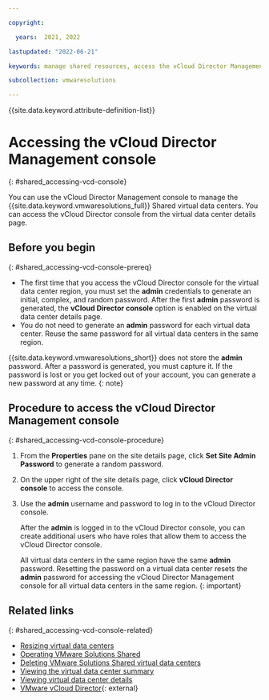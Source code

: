 ```yaml
---

copyright:

  years:  2021, 2022

lastupdated: "2022-06-21"

keywords: manage shared resources, access the vCloud Director Management console

subcollection: vmwaresolutions

---
```


{{site.data.keyword.attribute-definition-list}}

# Accessing the vCloud Director Management console
{: #shared_accessing-vcd-console}

You can use the vCloud Director Management console to manage the {{site.data.keyword.vmwaresolutions_full}} Shared virtual data centers. You can access the vCloud Director console from the virtual data center details page.

## Before you begin
{: #shared_accessing-vcd-console-prereq}

- The first time that you access the vCloud Director console for the virtual data center region, you must set the **admin** credentials to generate an initial, complex, and random password. After the first **admin** password is generated, the **vCloud Director console** option is enabled on the virtual data center details page.
- You do not need to generate an **admin** password for each virtual data center. Reuse the same password for all virtual data centers in the same region.

{{site.data.keyword.vmwaresolutions_short}} does not store the **admin** password. After a password is generated, you must capture it. If the password is lost or you get locked out of your account, you can generate a new password at any time.
{: note}

## Procedure to access the vCloud Director Management console
{: #shared_accessing-vcd-console-procedure}

1. From the **Properties** pane on the site details page, click **Set Site Admin Password** to generate a random password.
2. On the upper right of the site details page, click **vCloud Director console** to access the console.
3. Use the **admin** username and password to log in to the vCloud Director console.

   After the **admin** is logged in to the vCloud Director console, you can create additional users who have roles that allow them to access the vCloud Director console.

   All virtual data centers in the same region have the same **admin** password. Resetting the password on a virtual data center resets the **admin** password for accessing the vCloud Director Management console for all virtual data centers in the same region.
   {: important}

## Related links
{: #shared_accessing-vcd-console-related}

* [Resizing virtual data centers](/docs/vmwaresolutions?topic=vmwaresolutions-shared_resize)
* [Operating VMware Solutions Shared](/docs/vmwaresolutions?topic=vmwaresolutions-shared_vcd-ops-guide)
* [Deleting VMware Solutions Shared virtual data centers](/docs/vmwaresolutions?topic=vmwaresolutions-shared_deletinginstance)
* [Viewing the virtual data center summary](/docs/vmwaresolutions?topic=vmwaresolutions-shared_viewing-vdc-summary)
* [Viewing virtual data center details](/docs/vmwaresolutions?topic=vmwaresolutions-shared_viewing-vdc-details)
* [VMware vCloud Director](https://www.vmware.com/ca/products/vcloud-director.html){: external}
